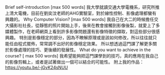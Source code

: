 Brief self-introduction [max 500 words]
我大學就讀交通大學電機系，研究所推上清大電機，目前在劉奕汶老師的AHG實驗室，對於線性控制、影像處理都蠻有興趣的。
Why Computer Vision? [max 500 words]
我自己在大二的時候擔任交大攝影社社長，從靜態的照片開始上手，後來在教會接觸到影像後製，就愛上了多媒體製作，在老師網頁上看到許多影像問題還有影像特徵的擷取，對這些部分很感興趣。
特別是影像穩定的部分，因為不瞭解原理或是該如何修改，所以往往就只能任由程式擺佈，常常調不出好的影像穩定效果。
所以想透過這門課了解更多關於影像處理的技巧、更後續的發展性。
What do you want to achieve in the course? [ max 500 words]
我希望能夠把這門課學到的技巧，真的應用在我自己的影像剪輯上，或者是試著做出一個可以結合的可能性。
附上我的作品：https://youtu.be/-jGvK24sNUU
